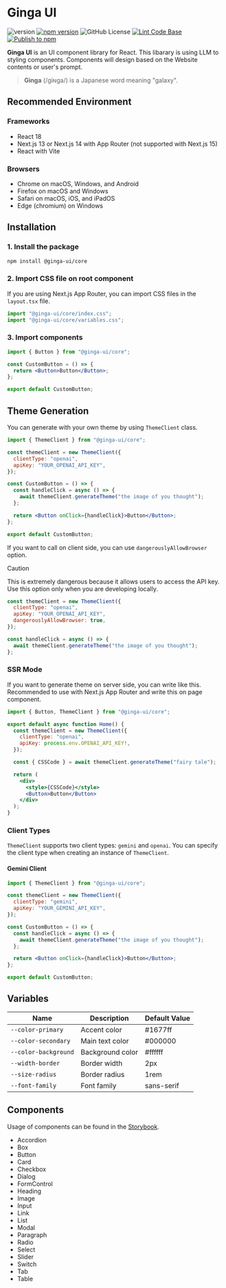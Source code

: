 # Ginga UI

![version](https://img.shields.io/github/package-json/v/newt239/ginga-ui?style=flat)
[![npm version](https://badge.fury.io/js/ginga-ui.svg?icon=si%3Anpm)](https://badge.fury.io/js/ginga-ui)
![GitHub License](https://img.shields.io/github/license/newt239/ginga-ui)
[![Lint Code Base](https://github.com/newt239/ginga-ui/actions/workflows/lint.yaml/badge.svg)](https://github.com/newt239/ginga-ui/actions/workflows/lint.yaml)
[![Publish to npm](https://github.com/newt239/ginga-ui/actions/workflows/release.yaml/badge.svg)](https://github.com/newt239/ginga-ui/actions/workflows/publish.yaml)

**Ginga UI** is an UI component library for React. This libarary is using LLM to styling components. Components will design based on the Website contents or user's prompt.

> **Ginga** (/ɡiɴɡa/) is a Japanese word meaning "galaxy".

## Recommended Environment

### Frameworks

- React 18
- Next.js 13 or Next.js 14 with App Router (not supported with Next.js 15)
- React with Vite

### Browsers

- Chrome on macOS, Windows, and Android
- Firefox on macOS and Windows
- Safari on macOS, iOS, and iPadOS
- Edge (chromium) on Windows

## Installation

### 1. Install the package

```bash
npm install @ginga-ui/core
```

### 2. Import CSS file on root component

If you are using Next.js App Router, you can import CSS files in the `layout.tsx` file.

```jsx
import "@ginga-ui/core/index.css";
import "@ginga-ui/core/variables.css";
```

### 3. Import components

```jsx
import { Button } from "@ginga-ui/core";

const CustomButton = () => {
  return <Button>Button</Button>;
};

export default CustomButton;
```

## Theme Generation

You can generate with your own theme by using `ThemeClient` class.

```jsx
import { ThemeClient } from "@ginga-ui/core";

const themeClient = new ThemeClient({
  clientType: "openai",
  apiKey: "YOUR_OPENAI_API_KEY",
});

const CustomButton = () => {
  const handleClick = async () => {
    await themeClient.generateTheme("the image of you thought");
  };

  return <Button onClick={handleClick}>Button</Button>;
};

export default CustomButton;
```

If you want to call on client side, you can use `dangerouslyAllowBrowser` option.

> [!CAUTION]
> This is extremely dangerous because it allows users to access the API key. Use this option only when you are developing locally.

```jsx
const themeClient = new ThemeClient({
  clientType: "openai",
  apiKey: "YOUR_OPENAI_API_KEY",
  dangerouslyAllowBrowser: true,
});

const handleClick = async () => {
  await themeClient.generateTheme("the image of you thought");
};
```

### SSR Mode

If you want to generate theme on server side, you can write like this. Recommended to use with Next.js App Router and write this on page component.

```jsx
import { Button, ThemeClient } from "@ginga-ui/core";

export default async function Home() {
  const themeClient = new ThemeClient({
    clientType: "openai",
    apiKey: process.env.OPENAI_API_KEY!,
  });

  const { CSSCode } = await themeClient.generateTheme("fairy tale");

  return (
    <div>
      <style>{CSSCode}</style>
      <Button>Button</Button>
    </div>
  );
}
```

### Client Types

`ThemeClient` supports two client types: `gemini` and `openai`. You can specify the client type when creating an instance of `ThemeClient`.

#### Gemini Client

```jsx
import { ThemeClient } from "@ginga-ui/core";

const themeClient = new ThemeClient({
  clientType: "gemini",
  apiKey: "YOUR_GEMINI_API_KEY",
});

const CustomButton = () => {
  const handleClick = async () => {
    await themeClient.generateTheme("the image of you thought");
  };

  return <Button onClick={handleClick}>Button</Button>;
};

export default CustomButton;
```

## Variables

| Name                 | Description      | Default Value |
| -------------------- | ---------------- | ------------- |
| `--color-primary`    | Accent color     | #1677ff       |
| `--color-secondary`  | Main text color  | #000000       |
| `--color-background` | Background color | #ffffff       |
| `--width-border`     | Border width     | 2px           |
| `--size-radius`      | Border radius    | 1rem          |
| `--font-family`      | Font family      | sans-serif    |

## Components

Usage of components can be found in the [Storybook](https://6756fb8efde357469ac062e5-tlboxkojjq.chromatic.com/).

- Accordion
- Box
- Button
- Card
- Checkbox
- Dialog
- FormControl
- Heading
- Image
- Input
- Link
- List
- Modal
- Paragraph
- Radio
- Select
- Slider
- Switch
- Tab
- Table
